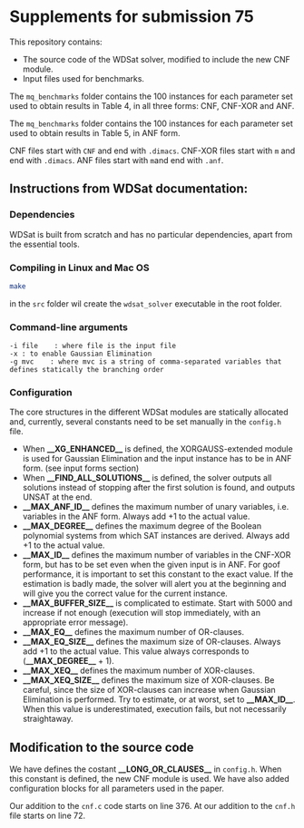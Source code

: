 # Supplements for submission 75
This repository contains:
* The source code of the WDSat solver, modified to include the new CNF module.
* Input files used for benchmarks.

The ```mq_benchmarks``` folder contains the 100 instances for each parameter set used to obtain results in Table 4, in all three forms: CNF, CNF-XOR and ANF.

The ```mq_benchmarks``` folder contains the 100 instances for each parameter set used to obtain results in Table 5, in ANF form.

CNF files start with ```CNF``` and end with ```.dimacs```. CNF-XOR files start with ```m``` and end with ```.dimacs```. ANF files start with ```m```and end with ```.anf```.

## Instructions from WDSat documentation:
### Dependencies
WDSat is built from scratch and has no particular dependencies, apart from the essential tools. 

### Compiling in Linux and Mac OS
```bash
make
```
in the ```src``` folder wil create the ```wdsat_solver``` executable in the root folder.

### Command-line arguments
```
-i file    : where file is the input file
-x : to enable Gaussian Elimination
-g mvc    : where mvc is a string of comma-separated variables that defines statically the branching order
```

### Configuration
The core structures in the different WDSat modules are statically allocated and, currently, several constants need to be set manually in the ```config.h``` file.
* When __\_\_XG_ENHANCED\_\___ is defined, the XORGAUSS-extended module is used for Gaussian Elimination and the input instance has to be in ANF form. (see input forms section)
* When __\_\_FIND_ALL_SOLUTIONS\_\___ is defined, the solver outputs all solutions instead of stopping after the first solution is found, and outputs UNSAT at the end. 
* __\_\_MAX_ANF_ID\_\___ defines the maximum number of unary variables, i.e. variables in the ANF form. Always add +1 to the actual value.
* __\_\_MAX_DEGREE\_\___ defines the maximum degree of the Boolean polynomial systems from which SAT instances are derived. Always add +1 to the actual value.
* __\_\_MAX_ID\_\___ defines the maximum number of variables in the CNF-XOR form, but has to be set even when the given input is in ANF. For goof performance, it is important to set this constant to the exact value. If the estimation is badly made, the solver will alert you at the beginning and will give you the correct value for the current instance. 
* __\_\_MAX_BUFFER_SIZE\_\___ is complicated to estimate. Start with 5000 and increase if not enough (execution will stop immediately, with an appropriate error message).
* __\_\_MAX_EQ\_\___ defines the maximum number of OR-clauses. 
* __\_\_MAX_EQ_SIZE\_\___ defines the maximum size of OR-clauses. Always add +1 to the actual value. This value always corresponds to (__\_\_MAX_DEGREE\_\___ + 1).
* __\_\_MAX_XEQ\_\___ defines the maximum number of XOR-clauses. 
* __\_\_MAX_XEQ_SIZE\_\___ defines the maximum size of XOR-clauses. Be careful, since the size of XOR-clauses can increase when Gaussian Elimination is performed. Try to estimate, or at worst, set to __\_\_MAX_ID\_\___. When this value is underestimated, execution fails, but not necessarily straightaway. 

## Modification to the source code
We have defines the costant __\_\_LONG_OR_CLAUSES\_\___ in ```config.h```. When this constant is defined, the new CNF module is used. We have also added configuration blocks for all parameters used in the paper.

Our addition to the ```cnf.c``` code starts on line 376. At our addition to the ```cnf.h``` file starts on line 72.

